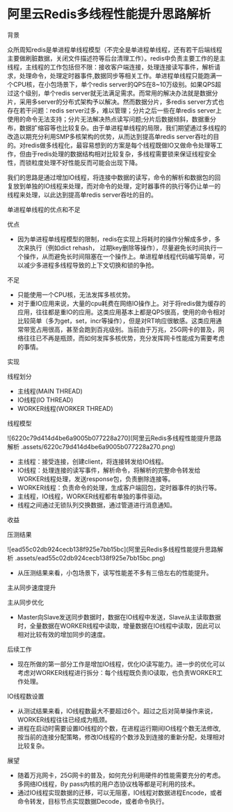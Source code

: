 # 阿里云Redis多线程性能提升思路解析 

背景

众所周知redis是单进程单线程模型（不完全是单进程单线程，还有若干后端线程主要做刷脏数据，关闭文件描述符等后台清理工作）。redis中负责主要工作的是主线程，主线程的工作包括但不限：接收客户端连接，处理连接读写事件，解析请求，处理命令，处理定时器事件,数据同步等相关工作。单进程单线程只能跑满一个CPU核，在小包场景下，单个redis server的QPS在8~10万级别。如果QPS超过这个级别，单个redis server就无法满足需求。而常用的解决办法就是数据分片，采用多server的分布式架构予以解决。然而数据分片，多redis server方式也存在若干问题：redis server过多，难以管理；分片之后一些在单redis server上使用的命令无法支持；分片无法解决热点读写问题;分片后数据倾斜，数据重分布，数据扩缩容等也比较复杂。由于单进程单线程的局限，我们期望通过多线程的改造以期充分利用SMP多核架构的优势，从而达到提高单redis server吞吐的目的。对redis做多线程化，最容易想到的方案是每个线程既做IO又做命令处理等工作，但由于redis处理的数据结构相对比较复杂，多线程需要锁来保证线程安全性，而锁粒度处理不好性能反而可能会出现下降。

我们的思路是通过增加IO线程，将连接中数据的读写，命令的解析和数据包的回复放到单独的IO线程来处理，而对命令的处理，定时器事件的执行等仍让单一的线程来处理，以此达到提高单redis server吞吐的目的。

单进程单线程的优点和不足

优点

- 因为单进程单线程模型的限制，redis在实现上将耗时的操作分解成多步，多次来执行（例如dict rehash， 过期key删除等操作），尽量避免长时间执行一个操作，从而避免长时间阻塞在一个操作上。单进程单线程代码编写简单，可以减少多进程多线程导致的上下文切换和锁的争抢。

不足

- 只能使用一个CPU核，无法发挥多核优势。
- 对于重IO应用来说，大量的cpu耗费在网络IO操作上。对于将redis做为缓存的应用，往往都是重IO的应用。这类应用基本上都是QPS很高，使用的命令相对比较简单（多为get，set，incr等操作），但是对RT响应很敏感。这类应用通常带宽占用很高，甚至会跑到百兆级别。当前由于万兆，25G网卡的普及，网络往往已不再是瓶颈，而如何发挥多核优势，充分发挥网卡性能成为需要考虑的事情。

实现

线程划分

- 主线程(MAIN THREAD)
- IO线程(IO THREAD)
- WORKER线程(WORKER THREAD)

线程模型

![6220c79d414d4be6a9005b077228a270](阿里云Redis多线程性能提升思路解析 .assets/6220c79d414d4be6a9005b077228a270.png)

- 主线程：接受连接，创建client，将连接转发给IO线程。
- IO线程：处理连接的读写事件，解析命令，将解析的完整命令转发给WORKER线程处理，发送response包，负责删除连接等。
- WORKER线程：负责命令的处理，生成客户端回包，定时器事件的执行等。
- 主线程，IO线程，WORKER线程都有单独的事件驱动。
- 线程之间通过无锁队列交换数据，通过管道进行消息通知。

收益

压测结果

![ead55c02db924cecb138f925e7bb15bc](阿里云Redis多线程性能提升思路解析 .assets/ead55c02db924cecb138f925e7bb15bc.png)

- 从压测结果来看，小包场景下，读写性能差不多有三倍左右的性能提升。

主从同步速度提升

主从同步优化

- Master向Slave发送同步数据时，数据在IO线程中发送，Slave从主读取数据时，全量数据在WORKER线程中读取，增量数据在IO线程中读取，因此可以相对比较有效的增加同步的速度。

后续工作

- 现在所做的第一部分工作是增加IO线程，优化IO读写能力。进一步的优化可以考虑对WORKER线程进行拆分：每个线程既负责IO读取，也负责WORKER工作处理。

IO线程数设置

- 从测试结果来看，IO线程数最大不要超过6个。超过之后对简单操作来说，WORKER线程往往已经成为瓶颈。
- 进程在启动时需要设置IO线程的个数，在进程运行期间IO线程个数无法修改,按当前的连接分配策略，修改IO线程的个数涉及到连接的重新分配，处理相对比较复杂。

展望



- 随着万兆网卡，25G网卡的普及，如何充分利用硬件的性能需要充分的考虑。多网络IO线程，By pass内核的用户态协议栈等都是可利用的技术。
- 通过IO线程实现数据的迁移，可以无阻塞，IO线程对数据进程Encode，或者命令转发，目标节点实现数据Decode，或者命令执行。